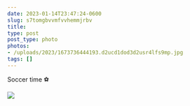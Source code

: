 ```yaml
---
date: 2023-01-14T23:47:24-0600
slug: s7tomgbvvmfvvhemmjrbv
title: 
type: post
post_type: photo
photos:
- /uploads/2023/1673736444193.d2ucd1dod3d2usr4lfs9mp.jpg
tags: []
---
```

Soccer time ⚽️


![](/uploads/2023/1673736444193.d2ucd1dod3d2usr4lfs9mp.jpg)


